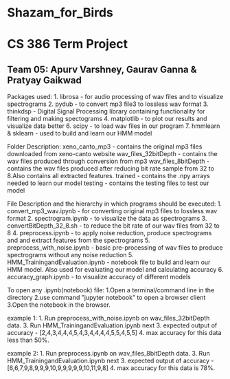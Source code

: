 # Shazam_for_Birds
# CS 386 Term Project
## Team 05: Apurv Varshney, Gaurav Ganna & Pratyay Gaikwad
									
Packages used:
	1. librosa - for audio processing of wav files and to visualize spectrograms
	2. pydub - to convert mp3 file3 to lossless wav format
	3. thinkdsp - Digital Signal Processing library containing functionality for filtering and making spectograms
	4. matplotlib - to plot our results and visualize data better
	6. scipy - to load wav files in our program
	7. hmmlearn & sklearn - used to build and learn our HMM model

Folder Description:
	xeno_canto_mp3 - contains the original mp3 files downloaded from xeno-canto website
	wav_files_32bitDepth - contains the wav files produced through conversion from mp3
	wav_files_8bitDepth - contains the wav files produced after reducing bit rate sample from 32 to 8.Also contains all extracted features.
	trained - contains the .npy arrays needed to learn our model
	testing - contains the testing files to test our model

File Description and the hierarchy in which programs should be executed:
	1. convert_mp3_wav.ipynb - for converting original mp3 files to lossless wav format
	2. spectrogram.ipynb - to visualize the data as spectrograms
	3. convertBitDepth_32_8.sh - to reduce the bit rate of our wav files from 32 to 8
	4. preprocess.ipynb - to apply noise reduction, produce spectrograms and and extract features from the spectrograms
	5. preprocess_with_noise.ipynb - basic pre-processing of wav files to produce spectrograms without any noise reduction
	5. HMM_TrainingandEvaluation.ipynb - notebook file to build and learn our HMM model. Also used for evaluating our model and calculating accuracy
	6. accuracy_graph.ipynb - to visualize accuracy of different models

To open any .ipynb(notebook) file:
	1.Open a terminal/command line in the directory
	2.use command "jupyter notebook" to open a browser client
	3.Open the notebook in the browser.

example 1:
	1. Run preprocess_with_noise.ipynb on wav_files_32bitDepth data.
	3. Run HMM_TrainingandEvaluation.ipynb next
	3. expected output of accuracy - [2,4,3,4,4,4,5,4,3,4,4,4,4,5,5,4,5,5]
	4. max accuracy for this data less than 50%.

example 2:
	1. Run preprocess.ipynb on wav_files_8bitDepth data.
	3. Run HMM_TrainingandEvaluation.ipynb next
	3. expected output of accuracy - [6,6,7,9,8,9,9,9,10,9,9,9,9,9,10,11,9,8]
	4. max accuracy for this data is 78%.
